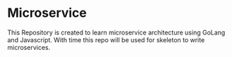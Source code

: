 # Microservice

This Repository is created to learn microservice architecture using GoLang and Javascript. With time this repo will be used for skeleton to write microservices. 

